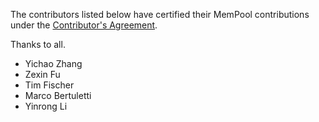 The contributors listed below have certified their MemPool contributions
under the [Contributor's Agreement](https://iis-seafile.ee.ethz.ch/f/80e8166d2e).

Thanks to all.

* Yichao Zhang
* Zexin Fu
* Tim Fischer
* Marco Bertuletti
* Yinrong Li
